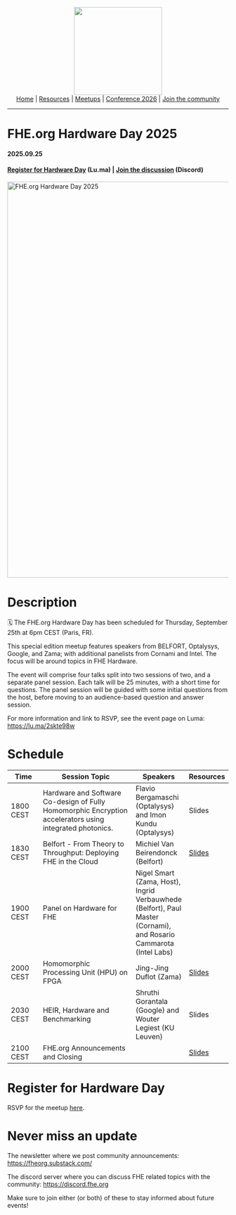 <!-- Main header navigation -->
<p align="center">
  <img width="200" src="https://user-images.githubusercontent.com/5758427/180978488-db825482-5a58-4c7c-9589-c494a6f0be04.png"><br/>
  <a href="https://fhe-org.github.io">Home</a> | <a href="https://fhe-org.github.io/resources">Resources</a> | <a href="https://fhe-org.github.io/meetups/">Meetups</a> | <a href="https://fhe-org.github.io/conferences/conference-2026/">Conference 2026</a> | <a href="https://fhe-org.github.io/community">Join the community</a>
</p>
<hr/>
<!-- /Main header navigation -->

# FHE.org Hardware Day 2025
#### 2025.09.25
#### <a href="https://lu.ma/2skte98w">Register for Hardware Day</a> (Lu.ma) | <a href="https://discord.fhe.org">Join the discussion</a> (Discord)
<a href="https://lu.ma/2skte98w"><img width="900" alt="FHE.org Hardware Day 2025" src="https://github.com/user-attachments/assets/fa217a60-08eb-4063-8839-fdf4e7f85ff7" /></a>

# Description

🗓️ The FHE.org Hardware Day has been scheduled for Thursday, September 25th at 6pm CEST (Paris, FR).

This special edition meetup features speakers from BELFORT, Optalysys, Google, and Zama; with additional panelists from Cornami and Intel. The focus will be around topics in FHE Hardware.

The event will comprise four talks split into two sessions of two, and a separate panel session. Each talk will be 25 minutes, with a short time for questions. The panel session will be guided with some initial questions from the host, before moving to an audience-based question and answer session.

For more information and link to RSVP, see the event page on Luma: https://lu.ma/2skte98w


# Schedule

<table>
  <thead>
    <tr>
      <th data-sortas="case-insensitive">Time</th>
      <th data-sortas="case-insensitive">Session Topic</th>
      <th data-sortas="case-insensitive">Speakers</th>
      <th data-sortas="case-insensitive">Resources</th>
    </tr>
  </thead>

  <tr>
    <td width=100px>1800 CEST</td>
    <td width=400px>Hardware and Software Co-design of Fully Homomorphic Encryption accelerators using integrated photonics.</td>
    <td>Flavio Bergamaschi (Optalysys) and Imon Kundu (Optalysys)</td>
    <td>Slides</td>
  </tr>

  <tr>
    <td width=100px>1830 CEST</td>
    <td width=400px>Belfort - From Theory to Throughput: Deploying FHE in the Cloud</td>
    <td>Michiel Van Beirendonck (Belfort)</td>
    <td><a href="https://github.com/user-attachments/files/22555948/20250925.FHE.org.Hardware.Day.-.Michiel.Van.Beirendonck.-.Belfort.pdf">Slides</a></td>
  </tr>

  <tr>
    <td width=100px>1900 CEST</td>
    <td width=400px>Panel on Hardware for FHE</td>
    <td>Nigel Smart (Zama, Host), Ingrid Verbauwhede (Belfort), Paul Master (Cornami), and Rosario Cammarota (Intel Labs)  </td>
  </tr>

  <tr>
    <td width=100px>2000 CEST</td>
    <td width=400px>Homomorphic Processing Unit (HPU) on FPGA</td>
    <td>Jing-Jing Duflot (Zama)</td>
    <td><a href="https://github.com/user-attachments/files/22555779/25_09_25.FHE.hardware.day.-.Zama.pdf">Slides</a></td>
  </tr>

  <tr>
    <td width=100px>2030 CEST</td>
    <td width=400px>HEIR, Hardware and Benchmarking</td>
    <td>Shruthi Gorantala (Google) and Wouter Legiest (KU Leuven)</td>
    <td>Slides</td>
  </tr>

  <tr>
    <td width=100px>2100 CEST</td>
    <td width=400px>FHE.org Announcements and Closing</td>
    <td></td>
    <td><a href="https://github.com/user-attachments/files/22555705/closing-fhe-day-2025.pdf">Slides</a></td>
  </tr>
  </table>




# Register for Hardware Day

RSVP for the meetup [here](https://lu.ma/2skte98w).

# Never miss an update

The newsletter where we post community announcements: https://fheorg.substack.com/

The discord server where you can discuss FHE related topics with the community: https://discord.fhe.org

Make sure to join either (or both) of these to stay informed about future events!
